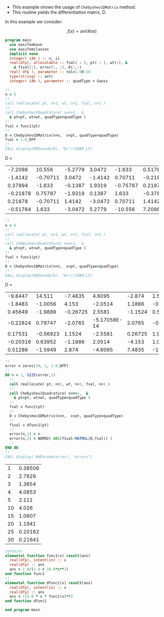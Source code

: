 - This example shows the usage of `Chebyshev1DMatrix` method.
- This routine yields the differentiation matrix, $D$.

In this example we consider:

$$
f(x) = sin(4\pi x)
$$

```fortran
program main
  use easifembase
  use easifemclasses
  implicit none
  integer( i4b ) :: n, ii
  real(dfp), allocatable :: fval( : ), pt( : ), wt(:), &
    & f1val(:), error(:, :), D(:,:)
  real( dfp ), parameter :: tol=1.0E-10
  type(string) :: astr
  integer( i4b ), parameter :: quadType = Gauss
```

```fortran title "Structure of D for odd N"
!!
n = 5
!!
call reallocate( pt, n+1, wt, n+1, fval, n+1 )
!!
call Chebyshev1Quadrature( n=n+1,  &
  & pt=pt, wt=wt, quadType=quadType )
!!
fval = func1(pt)
!!
D = Chebyshev1DMatrix(n=n,  x=pt, quadType=quadType)
fval = 1.0_DFP
!!
CALL display(MdEncode(D), "D="//CHAR_LF)
```

D =

|          |          |         |         |          |          |
| -------- | -------- | ------- | ------- | -------- | -------- |
| -7.2098  | 10.556   | -5.2779 | 3.0472  | -1.633   | 0.51764  |
| -1.4142  | -0.70711 | 3.0472  | -1.4142 | 0.70711  | -0.21878 |
| 0.37894  | -1.633   | -0.1387 | 1.9319  | -0.75787 | 0.21878  |
| -0.21878 | 0.75787  | -1.9319 | 0.1387  | 1.633    | -0.37894 |
| 0.21878  | -0.70711 | 1.4142  | -3.0472 | 0.70711  | 1.4142   |
| -0.51764 | 1.633    | -3.0472 | 5.2779  | -10.556  | 7.2098   |

```fortran title "Structure of D for even D"
!!
n = 6
!!
call reallocate( pt, n+1, wt, n+1, fval, n+1 )
!!
call Chebyshev1Quadrature( n=n+1,  &
  & pt=pt, wt=wt, quadType=quadType )
!!
fval = func1(pt)
!!
D = Chebyshev1DMatrix(n=n,  x=pt, quadType=quadType)
!!
CALL display(MdEncode(D), "D="//CHAR_LF)
```

D =

|          |          |          |              |         |          |          |
| -------- | -------- | -------- | ------------ | ------- | -------- | -------- |
| -9.8447  | 14.511   | -7.4835  | 4.6095       | -2.874  | 1.5949   | -0.51286 |
| -1.8483  | -1.0056  | 4.153    | -2.0514      | 1.1886  | -0.63952 | 0.20316  |
| 0.45649  | -1.9889  | -0.26725 | 2.5581       | -1.1524 | 0.56923  | -0.17531 |
| -0.22824 | 0.79747  | -2.0765  | -5.17058E-14 | 2.0765  | -0.79747 | 0.22824  |
| 0.17531  | -0.56923 | 1.1524   | -2.5581      | 0.26725 | 1.9889   | -0.45649 |
| -0.20316 | 0.63952  | -1.1886  | 2.0514       | -4.153  | 1.0056   | 1.8483   |
| 0.51286  | -1.5949  | 2.874    | -4.6095      | 7.4835  | -14.511  | 9.8447   |

```fortran title "Test"
!!
error = zeros(30, 2, 1.0_DFP)
!!
DO n = 1, SIZE(error,1)
  !!
  call reallocate( pt, n+1, wt, n+1, fval, n+1 )
  !!
  call Chebyshev1Quadrature( n=n+1,  &
    & pt=pt, wt=wt, quadType=quadType )
  !!
  fval = func1(pt)
  !!
  D = Chebyshev1DMatrix(n=n,  x=pt, quadType=quadType)
  !!
  f1val = dfunc1(pt)
  !!
  error(n,1) = n
  error(n,2) = NORM2( ABS(f1val-MATMUL(D,fval)) )
  !!
END DO
!!
CALL display( MdEncode(error), "error=")
```

|    |         |
| -- | ------- |
| 1  | 0.39506 |
| 2  | 2.7829  |
| 3  | 1.3654  |
| 4  | 4.0853  |
| 5  | 2.111   |
| 10 | 4.026   |
| 15 | 1.0607  |
| 20 | 1.1941  |
| 25 | 0.20162 |
| 30 | 0.21641 |

```fortran title "Define function"
contains
elemental function func1(x) result(ans)
  real(dfp), intent(in) :: x
  real(dfp) :: ans
  ans = 1.0/(1.0 + 16.0*x**2)
end function func1
!!
elemental function dfunc1(x) result(ans)
  real(dfp), intent(in) :: x
  real(dfp) :: ans
  ans = -32.0 * x * func1(x)**2
end function dfunc1
```

```fortran
end program main
```
